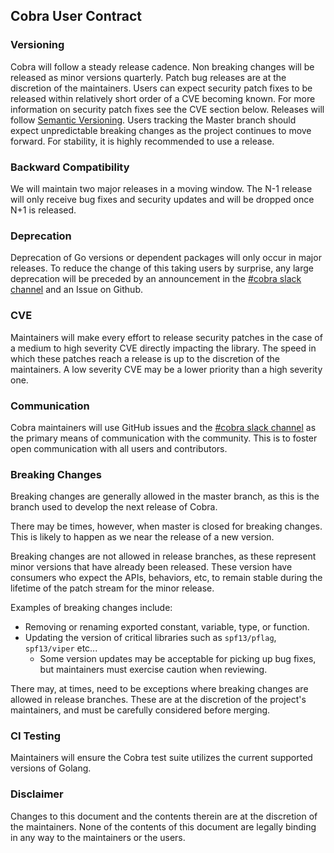 ## Cobra User Contract

### Versioning

Cobra will follow a steady release cadence. Non breaking changes will be
released as minor versions quarterly. Patch bug releases are at the discretion
of the maintainers. Users can expect security patch fixes to be released within
relatively short order of a CVE becoming known. For more information on security
patch fixes see the CVE section below. Releases will follow
[Semantic Versioning](https://semver.org/). Users tracking the Master branch
should expect unpredictable breaking changes as the project continues to move
forward. For stability, it is highly recommended to use a release.

### Backward Compatibility

We will maintain two major releases in a moving window. The N-1 release will
only receive bug fixes and security updates and will be dropped once N+1 is
released.

### Deprecation

Deprecation of Go versions or dependent packages will only occur in major
releases. To reduce the change of this taking users by surprise, any large
deprecation will be preceded by an announcement in the
[#cobra slack channel](https://gophers.slack.com/archives/CD3LP1199) and an
Issue on Github.

### CVE

Maintainers will make every effort to release security patches in the case of a
medium to high severity CVE directly impacting the library. The speed in which
these patches reach a release is up to the discretion of the maintainers. A low
severity CVE may be a lower priority than a high severity one.

### Communication

Cobra maintainers will use GitHub issues and the
[#cobra slack channel](https://gophers.slack.com/archives/CD3LP1199) as the
primary means of communication with the community. This is to foster open
communication with all users and contributors.

### Breaking Changes

Breaking changes are generally allowed in the master branch, as this is the
branch used to develop the next release of Cobra.

There may be times, however, when master is closed for breaking changes. This is
likely to happen as we near the release of a new version.

Breaking changes are not allowed in release branches, as these represent minor
versions that have already been released. These version have consumers who
expect the APIs, behaviors, etc, to remain stable during the lifetime of the
patch stream for the minor release.

Examples of breaking changes include:

*   Removing or renaming exported constant, variable, type, or function.
*   Updating the version of critical libraries such as `spf13/pflag`,
    `spf13/viper` etc...
    *   Some version updates may be acceptable for picking up bug fixes, but
        maintainers must exercise caution when reviewing.

There may, at times, need to be exceptions where breaking changes are allowed in
release branches. These are at the discretion of the project's maintainers, and
must be carefully considered before merging.

### CI Testing

Maintainers will ensure the Cobra test suite utilizes the current supported
versions of Golang.

### Disclaimer

Changes to this document and the contents therein are at the discretion of the
maintainers. None of the contents of this document are legally binding in any
way to the maintainers or the users.
